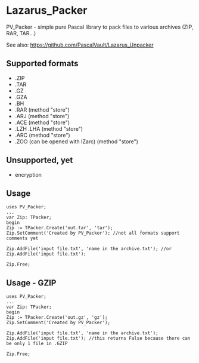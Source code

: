 # Lazarus_Packer
PV_Packer - simple pure Pascal library to pack files to various archives (ZIP, RAR, TAR...)

See also:
https://github.com/PascalVault/Lazarus_Unpacker

## Supported formats ##
- .ZIP
- .TAR
- .GZ
- .GZA
- .BH
- .RAR (method "store")
- .ARJ (method "store")
- .ACE (method "store")
- .LZH .LHA (method "store")
- .ARC (method "store")
- .ZOO (can be opened with IZarc) (method "store")

## Unsupported, yet ##
- encryption

## Usage ##
    uses PV_Packer;
    ...
    var Zip: TPacker; 
    begin
    Zip := TPacker.Create('out.tar', 'tar');
    Zip.SetComment('Created by PV_Packer'); //not all formats support comments yet

    Zip.AddFile('input file.txt', 'name in the archive.txt'); //or
    Zip.AddFile('input file.txt');

    Zip.Free;      

## Usage - GZIP ##
    uses PV_Packer;
    ...
    var Zip: TPacker; 
    begin
    Zip := TPacker.Create('out.gz', 'gz');
    Zip.SetComment('Created by PV_Packer'); 

    Zip.AddFile('input file.txt', 'name in the archive.txt');
    Zip.AddFile('input file.txt'); //this returns False because there can be only 1 file in .GZIP

    Zip.Free;  
